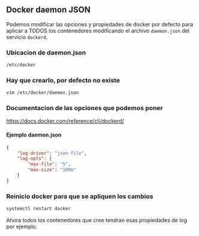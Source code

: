 ## Docker daemon JSON
Podemos modificar las opciones y propiedades de docker por defecto para aplicar a TODOS los contenedores modificando el archivo `daemon.json` del servicio `dockerd`.

### Ubicacion de daemon.json
```bash
/etc/docker
```


### Hay que crearlo, por defecto no existe
```bash
vim /etc/docker/daemon.json
```


### Documentacion de las opciones que podemos poner
https://docs.docker.com/reference/cli/dockerd/


#### Ejemplo daemon.json
```json
{
    "log-driver": "json-file",
    "log-opts": {
        "max-file": "5",
        "max-size": "100m"
    }
}
```


### Reinicio docker para que se apliquen los cambios
```bash
systemctl restart docker
```
Ahora todos los contenedores que cree tendran esas propiedades de log por ejemplo.